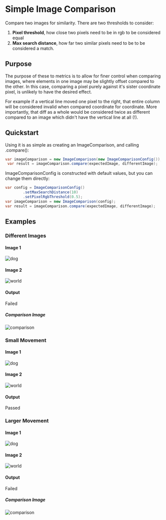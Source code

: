 # Simple Image Comparison
Compare two images for similarity. There are two thresholds to consider:
1. **Pixel threshold**, how close two pixels need to be in rgb to be considered equal
2. **Max search distance**, how far two similar pixels need to be to be considered a match.

## Purpose

The purpose of these to metrics is to allow for finer control when comparing images, where elements in one image may be slightly offset compared to the other. In this case, comparing a pixel purely against it's sister coordinate pixel, is unlikely to have the desired effect. 

For example if a vertical line moved one pixel to the right, that entire column will be considered invalid when compared coordinate for coordinate. More importantly, that diff as a whole would be considered twice as different compared to an image which didn't have the vertical line at all (!).

## Quickstart
Using it is as simple as creating an ImageComparison, and calling .compare():
```java
var imageComparison = new ImageComparison(new ImageComparisonConfig());
 var result = imageComparison.compare(expectedImage, differentImage);
```

ImageComparisonConfig is constructed with default values, but you can change them directly:
```java
var config = ImageComparisonConfig()
        .setMaxSearchDistance(10)
        .setPixelRgbThreshold(0.5);
var imageComparison = new ImageComparison(config);
var result = imageComparison.compare(expectedImage, differentImage);

```

## Examples
### Different Images
#### Image 1
![dog](/src/test/resources/base.png)
#### Image 2
![world](/src/test/resources/different-image.png)
#### Output
Failed
##### Comparison Image
![comparison](/example-outputs/comparison-different.png)

### Small Movement
#### Image 1
![dog](/src/test/resources/base.png)
#### Image 2
![world](/src/test/resources/slight-movement.png)
#### Output
Passed

### Larger Movement
#### Image 1
![dog](/src/test/resources/base.png)
#### Image 2
![world](/src/test/resources/big-movement.png)
#### Output
Failed
##### Comparison Image
![comparison](/example-outputs/comparison-large-movement.png)
